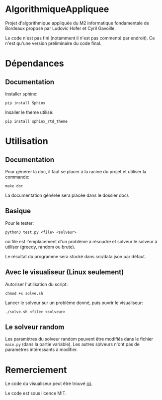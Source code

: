 # AlgorithmiqueAppliquee

Projet d'algorithmique appliquée du M2 informatique fondamentale de Bordeaux proposé par Ludovic Hofer et Cyril Gavoille.

Le code n'est pas fini (notamment il n'est pas commenté par endroit). Ce n'est qu'une version préliminaire
du code final.

# Dépendances

## Documentation

Installer sphinx:

`pip install Sphinx`

Insaller le thème utilisé:

`pip install sphinx_rtd_theme`

# Utilisation

## Documentation

Pour générer la doc, il faut se placer à la racine du projet et utiliser la commande:

`make doc`

La documentation générée sera placée dans le dossier doc/.

## Basique

Pour le tester:

`python3 test.py <file> <solveur>`

où file est l'emplacement d'un problème à résoudre
et solveur le solveur à utiliser (greedy, random ou brute).

Le résultat du programme sera stocké dans src/data.json par défaut.

## Avec le visualiseur (Linux seulement)

Autoriser l'utilisation du script:

`chmod +x solve.sh`

Lancer le solveur sur un problème donné, puis ouvrir le visualiseur:

`./solve.sh <file> <solveur>`

## Le solveur random

Les paramètres du solveur random peuvent être modifiés dans le fichier `main.py` (dans la partie variable). Les autres
solveurs n'ont pas de paramètres intéressants à modifier.

# Remerciement

Le code du visualiseur peut être trouvé [ici](https://www.labri.fr/perso/lhofer/index.php?page=teaching/algorithmique_appliquee/index).

Le code est sous licence MIT.